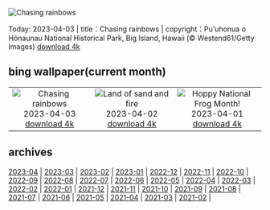 ![Chasing rainbows](https://cn.bing.com/th?id=OHR.HonaunauNP_EN-US9995236109_UHD.jpg&w=1000)

Today: 2023-04-03 | title：Chasing rainbows | copyright：Pu'uhonua o Hōnaunau National Historical Park, Big Island, Hawaii (© Westend61/Getty Images) [download 4k](https://cn.bing.com/th?id=OHR.HonaunauNP_EN-US9995236109_UHD.jpg)

## bing wallpaper(current month)

|  |  |  |
| :----: | :----: | :----: |
| ![Chasing rainbows](https://cn.bing.com/th?id=OHR.HonaunauNP_EN-US9995236109_UHD.jpg&pid=hp&w=384&h=216&rs=1&c=4) <br/>2023-04-03 [download 4k](https://cn.bing.com/th?id=OHR.HonaunauNP_EN-US9995236109_UHD.jpg)| ![Land of sand and fire](https://cn.bing.com/th?id=OHR.JavaBromo_EN-US3411031416_UHD.jpg&pid=hp&w=384&h=216&rs=1&c=4) <br/>2023-04-02 [download 4k](https://cn.bing.com/th?id=OHR.JavaBromo_EN-US3411031416_UHD.jpg)| ![Hoppy National Frog Month!](https://cn.bing.com/th?id=OHR.FrogMonth_EN-US6861485456_UHD.jpg&pid=hp&w=384&h=216&rs=1&c=4) <br/>2023-04-01 [download 4k](https://cn.bing.com/th?id=OHR.FrogMonth_EN-US6861485456_UHD.jpg)|

## archives

[2023-04](./archives/en-US/2023-04.md) | [2023-03](./archives/en-US/2023-03.md) | [2023-02](./archives/en-US/2023-02.md) | [2023-01](./archives/en-US/2023-01.md) | [2022-12](./archives/en-US/2022-12.md) | [2022-11](./archives/en-US/2022-11.md) | [2022-10](./archives/en-US/2022-10.md) | [2022-09](./archives/en-US/2022-09.md) |
[2022-08](./archives/en-US/2022-08.md) | [2022-07](./archives/en-US/2022-07.md) | [2022-06](./archives/en-US/2022-06.md) | [2022-05](./archives/en-US/2022-05.md) | [2022-04](./archives/en-US/2022-04.md) | [2022-03](./archives/en-US/2022-03.md) | [2022-02](./archives/en-US/2022-02.md) | [2022-01](./archives/en-US/2022-01.md) |
[2021-12](./archives/en-US/2021-12.md) | [2021-11](./archives/en-US/2021-11.md) | [2021-10](./archives/en-US/2021-10.md) | [2021-09](./archives/en-US/2021-09.md) | [2021-08](./archives/en-US/2021-08.md) | [2021-07](./archives/en-US/2021-07.md) | [2021-06](./archives/en-US/2021-06.md) | [2021-05](./archives/en-US/2021-05.md) |
[2021-04](./archives/en-US/2021-04.md) | [2021-03](./archives/en-US/2021-03.md) | [2021-02](./archives/en-US/2021-02.md) |
